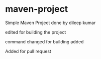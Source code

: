 # maven-project

Simple Maven Project done by dileep kumar

edited for building the project

command changed for building
added

Added for pull request
